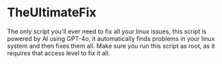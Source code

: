 # TheUltimateFix
The only script you'll ever need to fix all your linux issues, this script is powered by AI using GPT-4o, it automatically finds problems in your linux system and then fixes them all. Make sure you run this script as root, as it requires that access level to fix it all.
